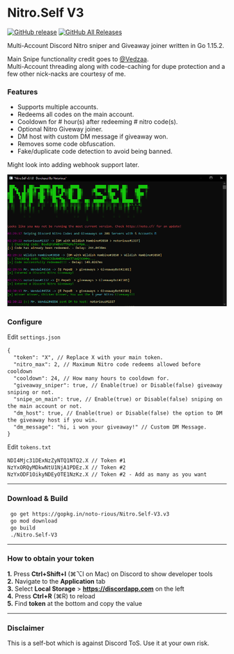 # Nitro.Self V3

[![GitHub release](https://img.shields.io/github/v/release/noto-rious/Nitro.Self-V3?style=plastic)](https://github.com/noto-rious/Nitro.Self-V3/releases) [![GitHub All Releases](https://img.shields.io/github/downloads/noto-rious/Nitro.Self-V3/total?style=plastic)](https://github.com/noto-rious/Nitro.Self-V3/releases)

Multi-Account Discord Nitro sniper and Giveaway joiner written in Go 1.15.2.

Main Snipe functionality credit goes to <a href="https://github.com/Vedzaa">@Vedzaa</a>.  
Multi-Account threading along with code-caching for dupe protection and a few other nick-nacks are courtesy of me.

### Features 
* Supports multiple accounts.
* Redeems all codes on the main account.
* Cooldown for # hour(s) after redeeming # nitro code(s).
* Optional Nitro Giveway joiner.
* DM host with custom DM message if giveaway won.
* Removes some code obfuscation.
* Fake/duplicate code detection to avoid being banned.


Might look into adding webhook support later.

![Screenshot](screenshot.png)

### Configure
Edit `settings.json`
```
{
  "token": "X", // Replace X with your main token.
  "nitro_max": 2, // Maximum Nitro code redeems allowed before cooldown
  "cooldown": 24, // How many hours to cooldown for.
  "giveaway_sniper": true, // Enable(true) or Disable(false) giveaway sniping or not.
  "snipe_on_main": true, // Enable(true) or Disable(false) sniping on the main account or not.
  "dm_host": true, // Enable(true) or Disable(false) the option to DM the giveaway host if you win.
  "dm_message": "hi, i won your giveaway!" // Custom DM Message.
}
```
Edit `tokens.txt`
```
NDI4Mjc31DExNzZyNTQ1NTQ2.X // Token #1
NzYxORQyMDkwNtU1NjA1PDEz.X // Token #2
NzYxODF1OikyNDEyOTE1NzKz.X // Token #2 - Add as many as you want
```
***
### Download & Build
```
 go get https://gopkg.in/noto-rious/Nitro.Self-V3.v3
 go mod download
 go build
 ./Nitro.Self-V3
 ```
***
### How to obtain your token
**1.** Press **Ctrl+Shift+I** (⌘⌥I on Mac) on Discord to show developer tools<br/>
**2.** Navigate to the **Application** tab<br/>
**3.** Select **Local Storage** > **https://discordapp.com** on the left<br/>
**4.** Press **Ctrl+R** (⌘R) to reload<br/>
**5.** Find **token** at the bottom and copy the value<br/>
***
### Disclaimer
This is a self-bot which is against Discord ToS. Use it at your own risk.
